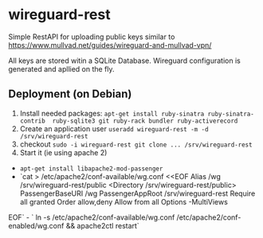 wireguard-rest
==================================

Simple RestAPI for uploading public keys similar to https://www.mullvad.net/guides/wireguard-and-mullvad-vpn/

All keys are stored witin a SQLite Database. Wireguard configuration is generated and apllied on the fly.

Deployment (on Debian) 
-----------------------------------

1. Install needed packages: `apt-get install ruby-sinatra ruby-sinatra-contrib  ruby-sqlite3 git ruby-rack bundler ruby-activerecord`
2. Create an application user `useradd wireguard-rest -m -d /srv/wireguard-rest`
3. checkout `sudo -i wireguard-rest git clone ... /srv/wireguard-rest`
4. Start it (ie using apache 2)
 - `apt-get install libapache2-mod-passenger` 
 - `cat > /etc/apache2/conf-available/wg.conf  <<EOF
Alias /wg /srv/wireguard-rest/public
<Directory /srv/wireguard-rest/public>
   PassengerBaseURI /wg
   PassengerAppRoot /srv/wireguard-rest
   Require all granted
   Order allow,deny
   Allow from all
   Options -MultiViews
</Directory>
EOF`
 - ` ln -s  /etc/apache2/conf-available/wg.conf  /etc/apache2/conf-enabled/wg.conf && apache2ctl restart`
